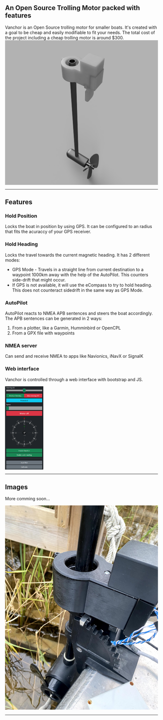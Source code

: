 ## An Open Source Trolling Motor packed with features

Vanchor is an Open Source trolling motor for smaller boats.
It's created with a goal to be cheap and easily modifiable to fit your needs. The total cost of the project including a cheap trolling motor is around $300. <img src="images/rendered_motor.png" align="center">

---

## Features

### Hold Position

Locks the boat in position by using GPS. It can be configured to an radius that fits the acuraccy of your GPS receiver.

### Hold Heading

Locks the travel towards the current magnetic heading. It has 2 different modes:

- GPS Mode - Travels in a straight line from current destination to a waypoint 1000km away with the help of the AutoPilot. This counters side-drift that might occur.
- If GPS is not available, it will use the eCompass to try to hold heading. This does not counteract sidedrift in the same way as GPS Mode.

### AutoPilot

AutoPilot reacts to NMEA APB sentences and steers the boat accordingly.
The APB sentences can be generated in 2 ways:

1. From a plotter, like a Garmin, Humminbird or OpenCPL
2. From a GPX file with waypoints

### NMEA server

Can send and receive NMEA to apps like Navionics, iNavX or SignalK

### Web interface

Vanchor is controlled through a web interface with bootstrap and JS.

<img src="images/interface.png" width="25%" align="center">

---

## Images

More comming soon...

<img src="images/gearbox_1.jpg">

---
